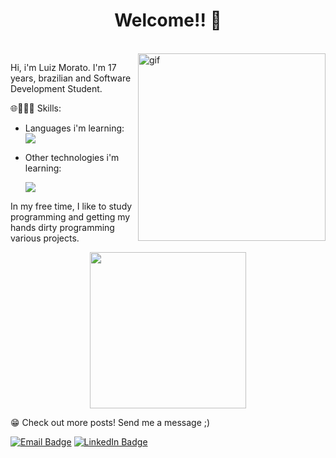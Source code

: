 <h1 align="center">
  <b>Welcome!! 👋 </b>
</h1>
  
</br>

<img src="https://i.pinimg.com/originals/06/60/ef/0660efe82fa3da42ed56eef013171835.gif" min-width="200px" max-width="400px" width="300px" align="right" alt="gif">

<p align="left"> 
  Hi, i'm Luiz Morato. I'm 17 years, brazilian and Software Development Student.

<p align="left">
  🌐👨🏻‍💻 Skills:
  <p align="left"> 
   
- Languages i'm learning:  
  <a href="https://skillicons.dev">
    <img src="https://skillicons.dev/icons?i=c,cs,py,js,solidity,lua" />
  </a>
  
- Other technologies i'm learning:
  
  <a href="https://skillicons.dev">
    <img src="https://skillicons.dev/icons?i=react,flask,django,mysql" />
  </a>
   
<p align="left"> 
    In my free time, I like to study programming and getting my hands dirty programming various projects.  
</p>

<div align="center">
  
  <img height="250em" src="https://github-readme-stats.vercel.app/api/top-langs/?username=LuizMorato&layout=compact&langs_count=7&theme=dracula"/>

</div>

<p align="left">
    😁 Check out more posts! Send me a message ;)
  <p>
    <a href="mailto:contatoluizmorato@outlook.com">
      <img src="https://img.shields.io/badge/Microsoft_Outlook-0078D4?style=for-the-badge&logo=microsoft-outlook&logoColor=white" alt="Email Badge"></a>
    <a href="https://www.linkedin.com/in/luiluimorato/?locale=en_US">
      <img src="https://img.shields.io/badge/LinkedIn-0077B5?style=for-the-badge&logo=linkedin&logoColor=white" alt="LinkedIn Badge"></a>
   </p>
</p>  
